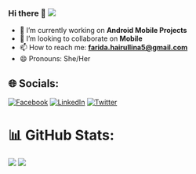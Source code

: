 ### Hi there 👋 [![](https://visitcount.itsvg.in/api?id=farydrop&icon=6&color=6)](https://visitcount.itsvg.in)

- 🔭 I’m currently working on **Android Mobile Projects**
- 👯 I’m looking to collaborate on **Mobile**
- 📫 How to reach me: **farida.hairullina5@gmail.com**
- 😄 Pronouns: She/Her

## 🌐 Socials:
[![Facebook](https://img.shields.io/badge/Facebook-%231877F2.svg?logo=Facebook&logoColor=white)](https://facebook.com/https://www.facebook.com/profile.php?id=100007916610328) [![LinkedIn](https://img.shields.io/badge/LinkedIn-%230077B5.svg?logo=linkedin&logoColor=white)](https://linkedin.com/in/https://www.linkedin.com/in/farida-khairullina-6a77081b3/) [![Twitter](https://img.shields.io/badge/Twitter-%231DA1F2.svg?logo=Twitter&logoColor=white)](https://twitter.com/https://twitter.com/farylline)

# 📊 GitHub Stats:
![](https://github-readme-stats.vercel.app/api?username=farydrop&theme=tokyonight&hide_border=false&include_all_commits=true&count_private=false)
![](https://github-readme-streak-stats.herokuapp.com/?user=farydrop&theme=tokyonight&hide_border=false)
